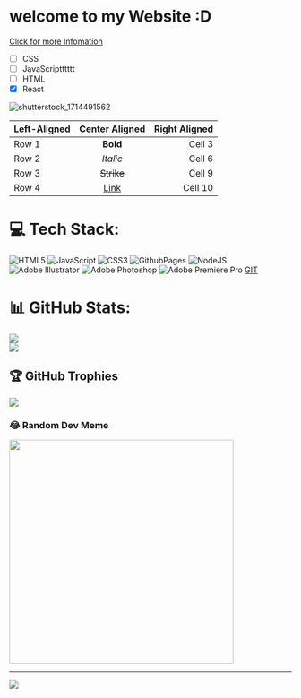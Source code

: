 # welcome to my Website :D

[Click for more Infomation](https://google.com)

- [ ] CSS
- [ ] JavaScriptttttt
- [ ] HTML
- [x] React

![shutterstock_1714491562](https://github.com/Nawid01/first-Repo/assets/146708733/26f9df0a-4851-45e6-a19b-d5fd91accef1)

| Left-Aligned | Center Aligned     | Right Aligned |
|:-------------|:------------------:|--------------:|
| Row 1        | **Bold**           | Cell 3        |
| Row 2        | *Italic*           | Cell 6        |
| Row 3        | ~~Strike~~         | Cell 9        |
| Row 4        | [Link](dot.com)    | Cell 10       |



# 💻 Tech Stack:
![HTML5](https://img.shields.io/badge/html5-%23E34F26.svg?style=for-the-badge&logo=html5&logoColor=white) ![JavaScript](https://img.shields.io/badge/javascript-%23323330.svg?style=for-the-badge&logo=javascript&logoColor=%23F7DF1E) ![CSS3](https://img.shields.io/badge/css3-%231572B6.svg?style=for-the-badge&logo=css3&logoColor=white) ![GithubPages](https://img.shields.io/badge/github%20pages-121013?style=for-the-badge&logo=github&logoColor=white) ![NodeJS](https://img.shields.io/badge/node.js-6DA55F?style=for-the-badge&logo=node.js&logoColor=white) ![Adobe Illustrator](https://img.shields.io/badge/adobe%20illustrator-%23FF9A00.svg?style=for-the-badge&logo=adobe%20illustrator&logoColor=white) ![Adobe Photoshop](https://img.shields.io/badge/adobe%20photoshop-%2331A8FF.svg?style=for-the-badge&logo=adobe%20photoshop&logoColor=white) ![Adobe Premiere Pro](https://img.shields.io/badge/Adobe%20Premiere%20Pro-9999FF.svg?style=for-the-badge&logo=Adobe%20Premiere%20Pro&logoColor=white) [GIT](https://img.shields.io/badge/Git-fc6d26?style=for-the-badge&logo=git&logoColor=white)
# 📊 GitHub Stats:
![](https://github-readme-stats.vercel.app/api?username=Nawid01&theme=dark&hide_border=false&include_all_commits=false&count_private=false)<br/>
![](https://github-readme-streak-stats.herokuapp.com/?user=Nawid01&theme=dark&hide_border=false)<br/>

## 🏆 GitHub Trophies
![](https://github-profile-trophy.vercel.app/?username=Nawid01&theme=darkhub&no-frame=true&no-bg=true&margin-w=4)

### 😂 Random Dev Meme
<img src='https://randommeme-five.vercel.app/' style="height: 400px;"/>

---
![](https://visitcount.itsvg.in/api?id=Nawid01&icon=5&color=1)

<!-- Proudly created with GPRM ( https://gprm.itsvg.in ) -->

